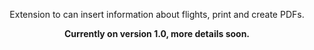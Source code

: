 
<p align="center">
  Extension to can insert information about flights, print and create PDFs.
</p>
<p align="center">
  <b>Currently on version 1.0, more details soon.</b>
</p>

